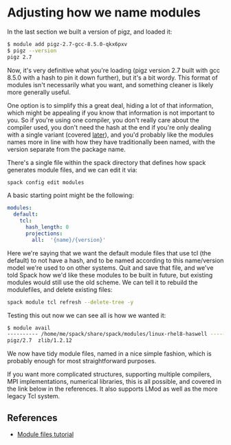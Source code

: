 # Adjusting how we name modules

In the last section we built a version of pigz, and loaded it:

```bash
$ module add pigz-2.7-gcc-8.5.0-qkx6pxv
$ pigz --version
pigz 2.7
```

Now, it's very definitive what you're loading (pigz version 2.7 built with gcc
8.5.0 with a hash to pin it down further), but it's a bit wordy.  This format
of modules isn't necessarily what you want, and something cleaner is likely
more generally useful.

One option is to simplify this a great deal, hiding a lot of that information,
which might be appealing if you know that information is not important to you.
So if you're using one compiler, you don't really care about the compiler used,
you don't need the hash at the end if you're only dealing with a single variant
(covered [later](advanced.html#variants)), and you'd probably like the modules names
more in line with how they have traditionally been named, with the version
separate from the package name.

There's a single file within the spack directory that defines how spack
generates module files, and we can edit it via:

```bash
spack config edit modules
```

A basic starting point might be the following:

```yaml
modules:
  default:
    tcl:
      hash_length: 0
      projections:
        all:  '{name}/{version}'
```

Here we're saying that we want the default module files that use tcl (the
default) to not have a hash, and to be named according to this name/version
model we're used to on other systems.  Quit and save that file, and we've told
Spack how we'd like these modules to be built in future, but existing modules
would still use the old scheme.  We can tell it to rebuild the modulefiles, and
delete existing files:

```bash
spack module tcl refresh --delete-tree -y
```

Testing this out now we can see all is how we wanted it:

```bash
$ module avail
---------- /home/me/spack/share/spack/modules/linux-rhel8-haswell -----------
pigz/2.7  zlib/1.2.12
```

We now have tidy module files, named in a nice simple fashion, which is
probably enough for most straightforward purposes.

If you want more complicated structures, supporting multiple compilers, MPI
implementations, numerical libraries, this is all possible, and covered in the
link below in the references.  It also supports LMod as well as the more legacy
Tcl system.

## References

- [Module files tutorial](https://spack-tutorial.readthedocs.io/en/latest/tutorial_modules.html)
